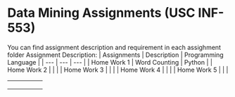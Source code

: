 # Data Mining Assignments (USC INF-553)
You can find assignment description and requirement in each assighment folder
Assignment Description: 
| Assignments | Description     | Programming Language |
| --- | --- | ---  |
| Home Work 1 | Word Counting   | Python               |
| Home Work 2 |                 |                      |
| Home Work 3 |                 |                      |
| Home Work 4 |                 |                      |
| Home Work 5 |                 |                      |

|   |   |   |   |   |
|---|---|---|---|---|
|   |   |   |   |   |
|   |   |   |   |   |
|   |   |   |   |   |
